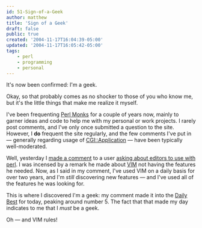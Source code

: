 ```yaml
---
id: 51-Sign-of-a-Geek
author: matthew
title: 'Sign of a Geek'
draft: false
public: true
created: '2004-11-17T16:04:39-05:00'
updated: '2004-11-17T16:05:42-05:00'
tags:
    - perl
    - programming
    - personal
---
```

It's now been confirmed: I'm a geek.

Okay, so that probably comes as no shocker to those of you who know me, but it's
the little things that make me realize it myself.

I've been frequenting [Perl Monks](http://www.perlmonks.org) for a couple of
years now, mainly to garner ideas and code to help me with my personal or work
projects. I rarely post comments, and I've only once submitted a question to the
site. However, I **do** frequent the site regularly, and the few comments I've
put in — generally regarding usage of
[CGI::Application](http::/search.cpan.org/search?query=CGI%3A%3AApplication) —
have been typically well-moderated.

Well, yesterday I [made a comment](http://www.perlmonks.org/?node_id=408255) to
a user [asking about editors to use with perl](http://www.perlmonks.org/?node_id=408231).
I was incensed by a remark he made about [VIM](http://www.vim.org) not having
the features he needed. Now, as I said in my comment, I've used VIM on a daily
basis for over two years, and I'm *still* discovering new features — and I've
used all of the features he was looking for.

This is where I discovered I'm a geek: my comment made it into the
[Daily Best](http://www.perlmonks.org/?node=Best%20Nodes) for today, peaking
around number 5. The fact that that made my day indicates to me that I *must* be
a geek.

Oh — and VIM rules!
